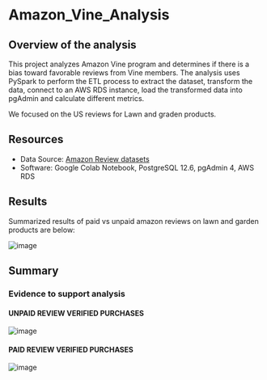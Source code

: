 # Amazon_Vine_Analysis

## Overview of the analysis 

This project analyzes Amazon Vine program and determines if there is a bias toward favorable reviews from Vine members.
The analysis uses PySpark to perform the ETL process to extract the dataset, transform the data, connect to an AWS RDS instance, load the transformed data into pgAdmin and calculate different metrics.

We focused on the US reviews for Lawn and graden products.

## Resources

- Data Source: [Amazon Review datasets](https://s3.amazonaws.com/amazon-reviews-pds/tsv/index.txt)
- Software: Google Colab Notebook, PostgreSQL 12.6, pgAdmin 4, AWS RDS

## Results 

Summarized results of paid vs unpaid amazon reviews on lawn and garden products are below: 

![image](https://user-images.githubusercontent.com/83181834/130373217-3f705005-a81d-4371-ad38-595e3a5aa6e6.png)


## Summary 

### Evidence to support analysis

#### UNPAID REVIEW VERIFIED PURCHASES
![image](https://user-images.githubusercontent.com/83181834/130373151-28e3b6d6-6ab0-454a-9ed7-3d65e92b2e46.png)


#### PAID REVIEW VERIFIED PURCHASES
![image](https://user-images.githubusercontent.com/83181834/130373466-f8ef8e5c-3913-4088-a296-7fa8a9d3b36c.png)

